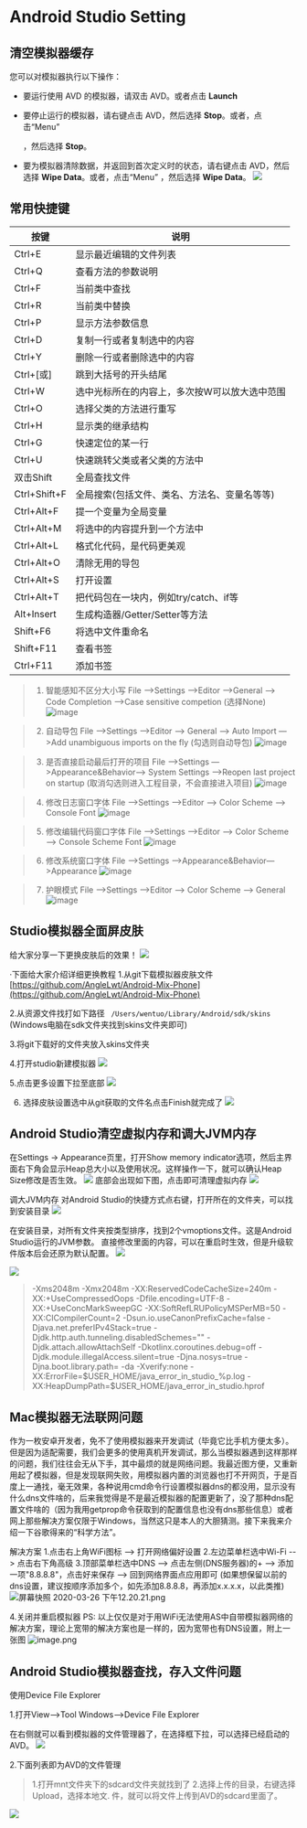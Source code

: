 # Android Studio Setting
## 清空模拟器缓存
您可以对模拟器执行以下操作：

*   要运行使用 AVD 的模拟器，请双击 AVD。或者点击 **Launch** 

    
*   要停止运行的模拟器，请右键点击 AVD，然后选择 **Stop**。或者，点击“Menu”

    ，然后选择 **Stop**。
*   要为模拟器清除数据，并返回到首次定义时的状态，请右键点击 AVD，然后选择 **Wipe Data**。或者，点击“Menu” ，然后选择 **Wipe Data**。
![](https://upload-images.jianshu.io/upload_images/21988850-06bb27532dcd5999.png?imageMogr2/auto-orient/strip%7CimageView2/2/w/1240)

## 常用快捷键

| 按键 | 说明 |
| --- | --- |
| Ctrl+E | 显示最近编辑的文件列表 |
| Ctrl+Q | 查看方法的参数说明 |
| Ctrl+F | 当前类中查找 |
| Ctrl+R | 当前类中替换 |
| Ctrl+P | 显示方法参数信息 |
| Ctrl+D | 复制一行或者复制选中的内容 |
| Ctrl+Y | 删除一行或者删除选中的内容 |
| Ctrl+[或] | 跳到大括号的开头结尾 |
| Ctrl+W | 选中光标所在的内容上，多次按W可以放大选中范围 |
| Ctrl+O | 选择父类的方法进行重写 |
| Ctrl+H | 显示类的继承结构 |
| Ctrl+G | 快速定位的某一行 |
| Ctrl+U | 快速跳转父类或者父类的方法中 |
| 双击Shift | 全局查找文件 |
| Ctrl+Shift+F | 全局搜索(包括文件、类名、方法名、变量名等等) |
| Ctrl+Alt+F | 提一个变量为全局变量 |
| Ctrl+Alt+M | 将选中的内容提升到一个方法中 |
| Ctrl+Alt+L | 格式化代码，是代码更美观 |
| Ctrl+Alt+O | 清除无用的导包 |
| Ctrl+Alt+S | 打开设置 |
| Ctrl+Alt+T | 把代码包在一块内，例如try/catch、if等 |
| Alt+Insert | 生成构造器/Getter/Setter等方法 |
| Shift+F6 | 将选中文件重命名 |
| Shift+F11 | 查看书签 |
| Ctrl+F11 | 添加书签 |


> 1.  智能感知不区分大小写
>     File —>Settings —>Editor —>General —> Code Completion —>Case sensitive competion (选择None)
     ![image](//upload-images.jianshu.io/upload_images/8901031-46e877f23e3d8595.png?imageMogr2/auto-orient/strip|imageView2/2/w/1152/format/webp)

> 2.  自动导包
>     File —>Settings —>Editor —> General —> Auto Import —>Add unambiguous imports on the fly (勾选则自动导包)
     ![image](//upload-images.jianshu.io/upload_images/8901031-0977f30c8ece3f51.png?imageMogr2/auto-orient/strip|imageView2/2/w/1152/format/webp)

> 3.  是否直接启动最后打开的项目
>     File —>Settings —>Appearance&Behavior—> System Settings —>Reopen last project on startup (取消勾选则进入工程目录，不会直接进入项目)
    ![image](//upload-images.jianshu.io/upload_images/8901031-0f01703c9db27503.png?imageMogr2/auto-orient/strip|imageView2/2/w/1152/format/webp)

> 4.  修改日志窗口字体
>     File —>Settings —>Editor —> Color Scheme —> Console Font
    ![image](//upload-images.jianshu.io/upload_images/8901031-755910418733fefe.png?imageMogr2/auto-orient/strip|imageView2/2/w/1152/format/webp)

> 5.  修改编辑代码窗口字体
>     File —>Settings —>Editor —> Color Scheme —> Console Scheme Font
 ![image](//upload-images.jianshu.io/upload_images/8901031-c437d12f4876d8cc.png?imageMogr2/auto-orient/strip|imageView2/2/w/1152/format/webp)

> 6.  修改系统窗口字体
>     File —>Settings —>Appearance&Behavior—>Appearance
 ![image](//upload-images.jianshu.io/upload_images/8901031-11f0bec5dc502c10.png?imageMogr2/auto-orient/strip|imageView2/2/w/1152/format/webp)

> 7.  护眼模式
>     File —>Settings —>Editor —> Color Scheme —> General
 ![image](//upload-images.jianshu.io/upload_images/8901031-48f528fa59b696a4.png?imageMogr2/auto-orient/strip|imageView2/2/w/1152/format/webp)

 ## Studio模拟器全面屏皮肤
 给大家分享一下更换皮肤后的效果！
![](https://upload-images.jianshu.io/upload_images/21988850-76cce44371126397.png?imageMogr2/auto-orient/strip%7CimageView2/2/w/1240)

·下面给大家介绍详细更换教程
1.从git下载模拟器皮肤文件
[https://github.com/AngleLwt/Android-Mix-Phone](https://github.com/AngleLwt/Android-Mix-Phone)

2.从资源文件找打如下路径
` /Users/wentuo/Library/Android/sdk/skins`
(Windows电脑在sdk文件夹找到skins文件夹即可)

3.将git下载好的文件夹放入skins文件夹


4.打开studio新建模拟器
![](https://upload-images.jianshu.io/upload_images/21988850-938badbbf3945b22.png?imageMogr2/auto-orient/strip%7CimageView2/2/w/1240)

5.点击更多设置下拉至底部
![](https://upload-images.jianshu.io/upload_images/21988850-e0c01de71fdfbe95.png?imageMogr2/auto-orient/strip%7CimageView2/2/w/1240)

6. 选择皮肤设置选中从git获取的文件名点击Finish就完成了
![](https://upload-images.jianshu.io/upload_images/21988850-c0d6dd37f529b43b.png?imageMogr2/auto-orient/strip%7CimageView2/2/w/1240)

## Android Studio清空虚拟内存和调大JVM内存
在Settings -> Appearance页里，打开Show memory indicator选项，然后主界面右下角会显示Heap总大小以及使用状况。这样操作一下，就可以确认Heap Size修改是否生效。
![](https://upload-images.jianshu.io/upload_images/21988850-daf66ff738913c8c.png?imageMogr2/auto-orient/strip%7CimageView2/2/w/1240)
底部会出现如下图，点击即可清理虚拟内存
![](https://upload-images.jianshu.io/upload_images/21988850-2b980c2d3c62f330.png?imageMogr2/auto-orient/strip%7CimageView2/2/w/1240)

调大JVM内存
对Android Studio的快捷方式点右键，打开所在的文件夹，可以找到安装目录
![](https://upload-images.jianshu.io/upload_images/21988850-f1cd5189e07a6af0.png?imageMogr2/auto-orient/strip%7CimageView2/2/w/1240)

在安装目录，对所有文件夹按类型排序，找到2个vmoptions文件。这是Android Studio运行的JVM参数。
直接修改里面的内容，可以在重启时生效，但是升级软件版本后会还原为默认配置。
![](https://upload-images.jianshu.io/upload_images/21988850-6c8f7101321ea333.png?imageMogr2/auto-orient/strip%7CimageView2/2/w/1240)

![](https://upload-images.jianshu.io/upload_images/21988850-eedeee9eaedb4e83.png?imageMogr2/auto-orient/strip%7CimageView2/2/w/1240)
>-Xms2048m
-Xmx2048m
-XX:ReservedCodeCacheSize=240m
-XX:+UseCompressedOops
-Dfile.encoding=UTF-8
-XX:+UseConcMarkSweepGC
-XX:SoftRefLRUPolicyMSPerMB=50
-XX:CICompilerCount=2
-Dsun.io.useCanonPrefixCache=false
-Djava.net.preferIPv4Stack=true
-Djdk.http.auth.tunneling.disabledSchemes=""
-Djdk.attach.allowAttachSelf
-Dkotlinx.coroutines.debug=off
-Djdk.module.illegalAccess.silent=true
-Djna.nosys=true
-Djna.boot.library.path=
-da
-Xverify:none
-XX:ErrorFile=$USER_HOME/java_error_in_studio_%p.log
-XX:HeapDumpPath=$USER_HOME/java_error_in_studio.hprof
## Mac模拟器无法联网问题



作为一枚安卓开发者，免不了使用模拟器来开发调试（毕竟它比手机方便太多）。但是因为适配需要，我们会更多的使用真机开发调试，那么当模拟器遇到这样那样的问题，我们往往会无从下手，其中最烦的就是网络问题。我最近图方便，又重新用起了模拟器，但是发现联网失败，用模拟器内置的浏览器也打不开网页，于是百度上一通找，毫无效果，各种说用cmd命令行设置模拟器dns的都没用，显示没有什么dns文件啥的，后来我觉得是不是最近模拟器的配置更新了，没了那种dns配置文件啥的（因为我用getprop命令获取到的配置信息也没有dns那些信息）或者网上那些解决方案仅限于Windows，当然这只是本人的大胆猜测。接下来我来介绍一下谷歌得来的“科学方法”。

解决方案
1.点击右上角WiFi图标 --> 打开网络偏好设置
2.左边菜单栏选中Wi-Fi --> 点击右下角高级
3.顶部菜单栏选中DNS --> 点击左侧(DNS服务器)的+ --> 添加一项"8.8.8.8"，点击好来保存 --> 回到网络界面点应用即可
(如果想保留以前的dns设置，建议按顺序添加多个，如先添加8.8.8.8，再添加x.x.x.x，以此类推)
![屏幕快照 2020-03-26 下午12.20.21.png](https://upload-images.jianshu.io/upload_images/21988850-27f757b321e3534f.png?imageMogr2/auto-orient/strip%7CimageView2/2/w/1240)

4.关闭并重启模拟器
PS:
以上仅仅是对于用WiFi无法使用AS中自带模拟器网络的解决方案，理论上宽带的解决方案也是一样的，因为宽带也有DNS设置，附上一张图
![image.png](https://upload-images.jianshu.io/upload_images/21988850-54be8a9d83146fd0.png?imageMogr2/auto-orient/strip%7CimageView2/2/w/1240)

## Android Studio模拟器查找，存入文件问题
使用Device File Explorer

1.打开View-->Tool Windows-->Device File Explorer

在右侧就可以看到模拟器的文件管理器了，在选择框下拉，可以选择已经启动的AVD。
![](https://upload-images.jianshu.io/upload_images/21988850-ee7705cd28e7d164.png?imageMogr2/auto-orient/strip%7CimageView2/2/w/1240)

2.下面列表即为AVD的文件管理

>1.打开mnt文件夹下的sdcard文件夹就找到了
2.选择上传的目录，右键选择Upload，选择本地文.              件，就可以将文件上传到AVD的sdcard里面了。


![](https://upload-images.jianshu.io/upload_images/21988850-29a63ebe4172c154.png?imageMogr2/auto-orient/strip%7CimageView2/2/w/1240)


